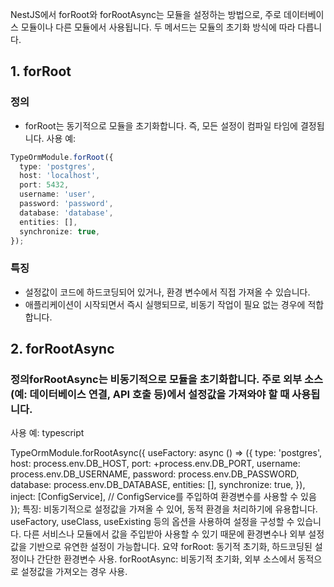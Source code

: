 NestJS에서 forRoot와 forRootAsync는 모듈을 설정하는 방법으로, 주로 데이터베이스 모듈이나 다른 모듈에서 사용됩니다. 두 메서드는 모듈의 초기화 방식에 따라 다릅니다.

## 1. forRoot
### 정의
- forRoot는 동기적으로 모듈을 초기화합니다. 즉, 모든 설정이 컴파일 타임에 결정됩니다.
사용 예:
```typescript
TypeOrmModule.forRoot({
  type: 'postgres',
  host: 'localhost',
  port: 5432,
  username: 'user',
  password: 'password',
  database: 'database',
  entities: [],
  synchronize: true,
});
```
### 특징
- 설정값이 코드에 하드코딩되어 있거나, 환경 변수에서 직접 가져올 수 있습니다.
- 애플리케이션이 시작되면서 즉시 실행되므로, 비동기 작업이 필요 없는 경우에 적합합니다.
## 2. forRootAsync
### 정의forRootAsync는 비동기적으로 모듈을 초기화합니다. 주로 외부 소스(예: 데이터베이스 연결, API 호출 등)에서 설정값을 가져와야 할 때 사용됩니다.
사용 예:
typescript


TypeOrmModule.forRootAsync({
  useFactory: async () => ({
    type: 'postgres',
    host: process.env.DB_HOST,
    port: +process.env.DB_PORT,
    username: process.env.DB_USERNAME,
    password: process.env.DB_PASSWORD,
    database: process.env.DB_DATABASE,
    entities: [],
    synchronize: true,
  }),
  inject: [ConfigService], // ConfigService를 주입하여 환경변수를 사용할 수 있음
});
특징:
비동기적으로 설정값을 가져올 수 있어, 동적 환경을 처리하기에 유용합니다.
useFactory, useClass, useExisting 등의 옵션을 사용하여 설정을 구성할 수 있습니다.
다른 서비스나 모듈에서 값을 주입받아 사용할 수 있기 때문에 환경변수나 외부 설정값을 기반으로 유연한 설정이 가능합니다.
요약
forRoot: 동기적 초기화, 하드코딩된 설정이나 간단한 환경변수 사용.
forRootAsync: 비동기적 초기화, 외부 소스에서 동적으로 설정값을 가져오는 경우 사용.